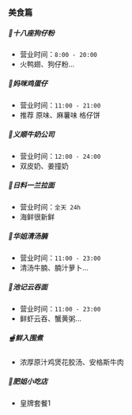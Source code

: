 ### 美食篇
##### 🍜十八座狗仔粉
*   营业时间：`8:00 - 20:00`
*   火鸭翅、狗仔粉...

##### 🥚妈咪鸡蛋仔
*   营业时间：`11:00 - 21:00`
*   推荐 原味、麻薯味 格仔饼

##### 🥛义顺牛奶公司
*   营业时间：`12:00 - 24:00`
*   双皮奶、姜撞奶

##### 🍣日料一兰拉面
*   营业时间：`全天 24h`
*   海鲜很新鲜

##### 🥘华姐清汤腩
*   营业时间：`11:00 - 23:00`
*   清汤牛腩、腩汁萝卜...

##### 🍲池记云吞面
*   营业时间：`11:00 - 23:00`
*   鲜虾云吞、蟹黄粥...

##### 🫕鲜入围煮
*   浓厚原汁鸡煲花胶汤、安格斯牛肉

##### 🥙肥姐小吃店
*   皇牌套餐1

